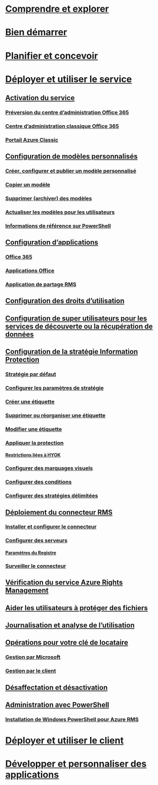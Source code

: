# [Comprendre et explorer](/information-protection/understand-explore/what-is-information-protection)
# [Bien démarrer](/information-protection/get-started/requirements-azure-rms)
# [Planifier et concevoir](/information-protection/plan-design/deployment-roadmap)
# [Déployer et utiliser le service](activate-service.md)
## [Activation du service](activate-service.md)
### [Préversion du centre d’administration Office 365](activate-office365-preview.md)
### [Centre d’administration classique Office 365](activate-office365-classic.md)
### [Portail Azure Classic](activate-azure-classic.md)
## [Configuration de modèles personnalisés](configure-custom-templates.md)
### [Créer, configurer et publier un modèle personnalisé](create-template.md) 
### [Copier un modèle](copy-template.md)
### [Supprimer (archiver) des modèles](remove-template.md) 
### [Actualiser les modèles pour les utilisateurs](refresh-templates.md)
### [Informations de référence sur PowerShell](configure-templates-with-powershell.md)
## [Configuration d’applications](configure-applications.md)
### [Office 365](configure-office365.md)
### [Applications Office](configure-office-apps.md)
### [Application de partage RMS](configure-sharing-app.md)
## [Configuration des droits d’utilisation](configure-usage-rights.md)
## [Configuration de super utilisateurs pour les services de découverte ou la récupération de données](configure-super-users.md)
## [Configuration de la stratégie Information Protection](configure-policy.md)
### [Stratégie par défaut](configure-policy-default.md)
### [Configurer les paramètres de stratégie](configure-policy-settings.md)
### [Créer une étiquette](configure-policy-new-label.md)
### [Supprimer ou réorganiser une étiquette](configure-policy-delete-reorder.md)
### [Modifier une étiquette](configure-policy-change-label.md)
### [Appliquer la protection](configure-policy-protection.md)
#### [Restrictions liées à HYOK](configure-adrms-restrictions.md)
### [Configurer des marquages visuels](configure-policy-markings.md)
### [Configurer des conditions](configure-policy-classification.md)
### [Configurer des stratégies délimitées](configure-policy-scope.md)
## [Déploiement du connecteur RMS](deploy-rms-connector.md)
### [Installer et configurer le connecteur](install-configure-rms-connector.md)
### [Configurer des serveurs](configure-servers-rms-connector.md)
#### [Paramètres du Registre](rms-connector-registry-settings.md)
### [Surveiller le connecteur](monitor-rms-connector.md)
## [Vérification du service Azure Rights Management](verify.md)
## [Aider les utilisateurs à protéger des fichiers](help-users.md)
## [Journalisation et analyse de l’utilisation](log-analyze-usage.md)
## [Opérations pour votre clé de locataire](operations-tenant-key.md)
### [Gestion par Microsoft](operations-microsoft-managed-tenant-key.md)
### [Gestion par le client](operations-customer-managed-tenant-key.md)
## [Désaffectation et désactivation](decommission-deactivate.md)
## [Administration avec PowerShell](administer-powershell.md)
### [Installation de Windows PowerShell pour Azure RMS](install-powershell.md)
# [Déployer et utiliser le client](/information-protection/rms-client/use-client)
# [Développer et personnaliser des applications](/information-protection/develop/developers-guide)



<!--HONumber=Dec16_HO1-->



